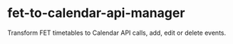 # fet-to-calendar-api-manager

Transform FET timetables to Calendar API calls, add, edit or delete events.
